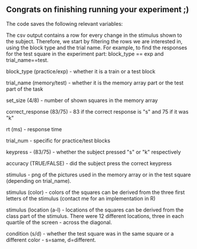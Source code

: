 <h2> Congrats on finishing running your experiment ;) </h2>

The code saves the following relevant variables:

The csv output contains a row for every change in the stimulus shown to the subject. Therefore, we start by filtering the rows we are interested in, using the block type and the trial name. For example, to find the responses for the test square in the experiment part: block_type == exp and trial_name==test.

block_type (practice/exp) - whether it is a train or a test block 

trial_name (memory/test) - whether it is the memory array part or the test part of the task 

set_size (4/8) - number of shown squares in the memory array

correct_response (83/75) - 83 if the correct response is "s" and 75 if it was "k"

rt (ms) - response time

trial_num - specific for practice/test blocks 

keypress - (83/75) - whether the subject pressed "s" or "k" respectively

accuracy (TRUE/FALSE) - did the subject press the correct keypress 

stimulus - png of the pictures used in the memory array or in the test square (depending on trial_name).

stimulus (color) - colors of the squares can be derived from the three first letters of the stimulus (contact me for an implementation in R)

stimulus (location (a-l) - locations of the squares can be derived from the class part of the stimulus. There were 12 different locations, three in each quartile of the screen - across the diagonal.

condition (s/d) - whether the test square was in the same square or a different color - s=same, d=different.
